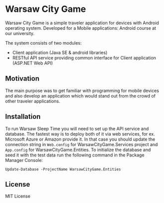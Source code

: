 # Warsaw City Game
Warsaw City Game is a simple traveler application for devices with Android operating system. Developed for a Mobile applications: Android course at our university.

The system consists of two modules:
* Client application (Java SE & android libraries)
* RESTful API service providing common interface for Client application (ASP.NET Web API)

## Motivation
The main purpose was to get familiar with programming for mobile devices and also develop an application which would stand out from the crowd of other traveler applications.

## Installation
To run Warsaw Sleep Time you will need to set up the API service and database. The fastest way is to deploy both of it via web services, for ex. Microsoft Azure or Amazon provide it.
In that case you should update the connection string in `Web.config` for WarsawCityGame.Services project and `App.config`  for WarsawCityGame.Entities. To initialize the database and seed it with the test data run the following command in the Package Manager Console:
```
Update-Database -ProjectName WarsawCityGame.Entities
```
## License
MIT License
